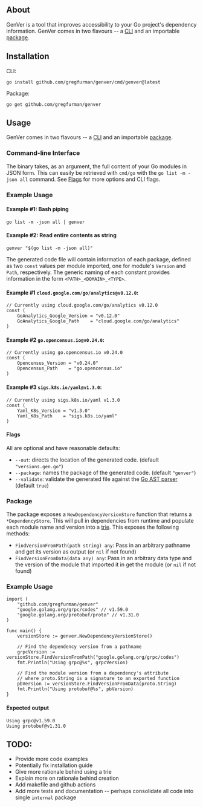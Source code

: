 ## About

GenVer is a tool that improves accessibility to your Go project's dependency information. GenVer comes in two flavours --  a [CLI](#command-line-interface) and an importable [package](#package).


## Installation

CLI:
```shell
go install github.com/gregfurman/genver/cmd/genver@latest
```

Package:
```shell
go get github.com/gregfurman/genver
```

## Usage

GenVer comes in two flavours --  a [CLI](#command-line-interface) and an importable [package](#package).

### Command-line Interface
The binary takes, as an argument, the full content of your Go modules in JSON form. This can easily be retrieved with `cmd/go` with the `go list -m -json all` command. See [Flags](#flags) for more options and CLI flags.

### Example Usage

#### Example #1: Bash piping
```shell
go list -m -json all | genver 
```

#### Example #2: Read entire contents as string
```shell
genver "$(go list -m -json all)"
```

The generated code file will contain information of each package, defined as two `const` values per module imported, one for module's `Version` and `Path`, respectively. The generic naming of each constant provides information in the form `<PATH>_<DOMAIN>_<TYPE>`.

#### Example #1 `cloud.google.com/go/analytics@v0.12.0`:
```golang
// Currently using cloud.google.com/go/analytics v0.12.0 
const (
    GoAnalytics_Google_Version = "v0.12.0"
    GoAnalytics_Google_Path    = "cloud.google.com/go/analytics"
)
```

#### Example #2 `go.opencensus.io@v0.24.0`:
```golang
// Currently using go.opencensus.io v0.24.0 
const (
    Opencensus_Version = "v0.24.0"
    Opencensus_Path    = "go.opencensus.io"
)
```

#### Example #3 `sigs.k8s.io/yaml@v1.3.0`:
```golang
// Currently using sigs.k8s.io/yaml v1.3.0 
const (
    Yaml_K8s_Version = "v1.3.0"
    Yaml_K8s_Path    = "sigs.k8s.io/yaml"
)
```
</details>

#### Flags 
All are optional and have reasonable defaults:
* `--out`: directs the location of the generated code. (default `"versions.gen.go"`)
* `--package`: names the package of the generated code. (default `"genver"`)
* `--validate`: validate the generated file against the [Go AST parser](https://pkg.go.dev/go/parser#ParseFile) (default `true`)

### Package

The package exposes a `NewDependencyVersionStore` function that returns a `*DependencyStore`. This will pull in dependencies from runtime and populate each module name and version into a [trie](https://en.wikipedia.org/wiki/Trie). This exposes the following methods:
* `FindVersionFromPath(path string) any`: Pass in an arbitrary pathname and get its version as output (or `nil` if not found)
* `FindVersionFromData(data any) any`: Pass in an arbitrary data type and the version of the module that imported it in get the module (or `nil` if not found)

### Example Usage

```golang
import (
    "github.com/gregfurman/genver"
    "google.golang.org/grpc/codes" // v1.59.0
    "google.golang.org/protobuf/proto" // v1.31.0
)

func main() {
    versionStore := genver.NewDependencyVersionStore()
    
    // Find the dependency version from a pathname
    grpcVersion := versionStore.FindVersionFromPath("google.golang.org/grpc/codes")
    fmt.Println("Using grpc@%s", grpcVersion)

    // Find the module version from a dependency's attribute
    // where proto.String is a signature to an exported function
    pbVersion := versionStore.FindVersionFromData(proto.String)
    fmt.Println("Using protobuf@%s", pbVersion)
}
```
#### Expected output
```shell
Using grpc@v1.59.0
Using protobuf@v1.31.0
```

## TODO:
- Provide more code examples
- Potentially fix installation guide
- Give more rationale behind using a trie
- Explain more on rationale behind creation
- Add makefile and github actions
- Add more tests and documentation -- perhaps consolidate all code into single `internal` package
